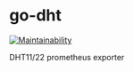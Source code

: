 # go-dht

[![Maintainability](https://api.codeclimate.com/v1/badges/b1a1245e15f788148b03/maintainability)](https://codeclimate.com/github/wasilak/go-dht/maintainability)

DHT11/22 prometheus exporter
